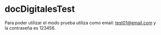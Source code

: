 # docDigitalesTest
Para poder utilizar el modo prueba utiliza como email: test01@email.com y la contraseña es 123456.
